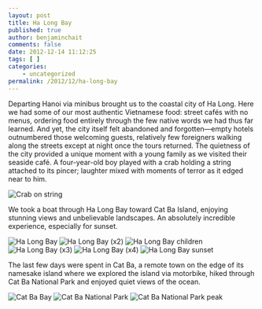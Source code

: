 ```yaml
---
layout: post
title: Ha Long Bay
published: true
author: benjaminchait
comments: false
date: 2012-12-14 11:12:25
tags: [ ]
categories:
    - uncategorized
permalink: /2012/12/ha-long-bay
---
```

Departing Hanoi via minibus brought us to the coastal city of Ha Long. Here we had some of our most authentic Vietnamese food: street cafés with no menus, ordering food entirely through the few native words we had thus far learned. And yet, the city itself felt abandoned and forgotten—empty hotels outnumbered those welcoming guests, relatively few foreigners walking along the streets except at night once the tours returned. The quietness of the city provided a unique moment with a young family as we visited their seaside café. A four-year-old boy played with a crab holding a string attached to its pincer; laughter mixed with moments of terror as it edged near to him.


![Crab on string][1]

We took a boat through Ha Long Bay toward Cat Ba Island, enjoying stunning views and unbelievable landscapes. An absolutely incredible experience, especially for sunset.


![Ha Long Bay][2]
![Ha Long Bay (x2)][3]
![Ha Long Bay children][4]
![Ha Long Bay (x3)][5]
![Ha Long Bay (x4)][6]
![Ha Long Bay sunset][7]

The last few days were spent in Cat Ba, a remote town on the edge of its namesake island where we explored the island via motorbike, hiked through Cat Ba National Park and enjoyed quiet views of the ocean.


![Cat Ba Bay][8]
![Cat Ba National Park][9]
![Cat Ba National Park peak][10]

 [1]: /wp-content/uploads/media/img/2012/12/ha-long-bay/DSC01120.jpg
 [2]: /wp-content/uploads/media/img/2012/12/ha-long-bay/DSC01232.jpg
 [3]: /wp-content/uploads/media/img/2012/12/ha-long-bay/DSC01236.jpg
 [4]: /wp-content/uploads/media/img/2012/12/ha-long-bay/DSC01256.jpg
 [5]: /wp-content/uploads/media/img/2012/12/ha-long-bay/DSC01261.jpg
 [6]: /wp-content/uploads/media/img/2012/12/ha-long-bay/DSC01265.jpg
 [7]: /wp-content/uploads/media/img/2012/12/ha-long-bay/DSC01303.jpg
 [8]: /wp-content/uploads/media/img/2012/12/ha-long-bay/DSC01337.jpg
 [9]: /wp-content/uploads/media/img/2012/12/ha-long-bay/DSC01343.jpg
 [10]: /wp-content/uploads/media/img/2012/12/ha-long-bay/DSC01350.jpg
